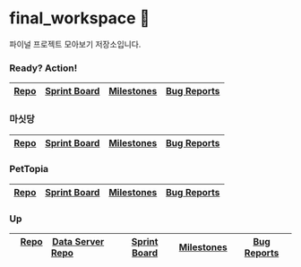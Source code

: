 # final_workspace 👏
파이널 프로젝트 모아보기 저장소입니다. 

### Ready? Action!
| [Repo](https://github.com/ssg-java3-240304/Ready-Auction) | [Sprint Board](https://github.com/orgs/ssg-java3-240304/projects/36/views/1) | [Milestones](https://github.com/ssg-java3-240304/Ready-Auction/milestones?direction=asc&sort=due_date&state=open) | [Bug Reports](https://github.com/ssg-java3-240304/Ready-Auction/issues?q=is%3Aissue+label%3Abug+is%3Aopen) |  
|-----------------------------------------------------------|------------------|----------------|-----------------|


### 마싯당
| [Repo](https://github.com/ssg-java3-240304/my-seat-dang) | [Sprint Board](https://github.com/orgs/ssg-java3-240304/projects/28) | [Milestones](https://github.com/ssg-java3-240304/my-seat-dang/milestones?direction=asc&sort=due_date&state=open) | [Bug Reports](https://github.com/ssg-java3-240304/my-seat-dang/issues?q=is%3Aissue+label%3Abug+is%3Aopen) |  
|-----------------------------------------------------------|------------------|----------------|-----------------|

### PetTopia
| [Repo](https://github.com/ssg-java3-240304/PetTopia) | [Sprint Board](https://github.com/orgs/ssg-java3-240304/projects/32) | [Milestones](https://github.com/ssg-java3-240304/PetTopia/milestones?direction=asc&sort=due_date&state=open) | [Bug Reports](https://github.com/ssg-java3-240304/PetTopia/issues?q=is%3Aissue+label%3Abug+is%3Aopen) |  
|-----------------------------------------------------------|------------------|----------------|-----------------|

### Up
| [Repo](https://github.com/ssg-java3-240304/up-and-down) &nbsp;&nbsp; [Data Server Repo](https://github.com/dhgudehd98/up-data-server) | [Sprint Board](https://github.com/orgs/ssg-java3-240304/projects/33/views/1) | [Milestones](https://github.com/ssg-java3-240304/up-and-down/milestones?direction=asc&sort=due_date&state=open) | [Bug Reports](https://github.com/ssg-java3-240304/up-and-down/issues?q=is%3Aissue+label%3Abug+is%3Aopen) |  
|-----------------------------------------------------------|------------------|----------------|-----------------|
